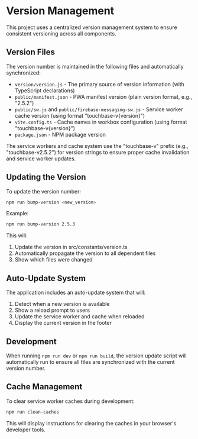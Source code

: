 # Version Management

This project uses a centralized version management system to ensure consistent versioning across all components.

## Version Files

The version number is maintained in the following files and automatically synchronized:
- `version/version.js` - The primary source of version information (with TypeScript declarations)
- `public/manifest.json` - PWA manifest version (plain version format, e.g., "2.5.2")
- `public/sw.js` and `public/firebase-messaging-sw.js` - Service worker cache version (using format "touchbase-v{version}")
- `vite.config.ts` - Cache names in workbox configuration (using format "touchbase-v{version}")
- `package.json` - NPM package version

The service workers and cache system use the "touchbase-v" prefix (e.g., "touchbase-v2.5.2") for version strings to ensure proper cache invalidation and service worker updates.

## Updating the Version

To update the version number:

```bash
npm run bump-version <new_version>
```

Example:
```bash
npm run bump-version 2.5.3
```

This will:
1. Update the version in src/constants/version.ts
2. Automatically propagate the version to all dependent files
3. Show which files were changed

## Auto-Update System

The application includes an auto-update system that will:
1. Detect when a new version is available
2. Show a reload prompt to users
3. Update the service worker and cache when reloaded
4. Display the current version in the footer

## Development

When running `npm run dev` or `npm run build`, the version update script will automatically run to ensure all files are synchronized with the current version number.

## Cache Management

To clear service worker caches during development:
```bash
npm run clean-caches
```

This will display instructions for clearing the caches in your browser's developer tools.